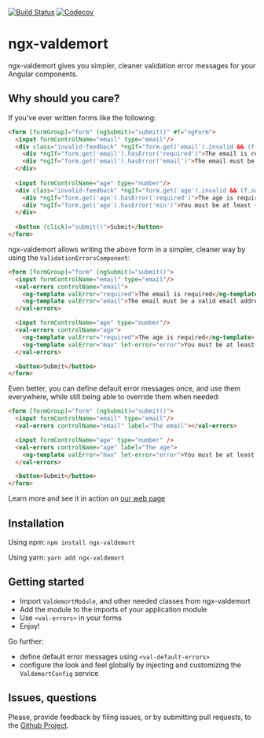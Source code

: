 [![Build Status](https://travis-ci.org/Ninja-Squad/ngx-valdemort.svg?branch=master)](https://travis-ci.org/Ninja-Squad/ngx-valdemort)
[![Codecov](https://codecov.io/gh/Ninja-Squad/ngx-valdemort/branch/master/graph/badge.svg)](https://codecov.io/gh/Ninja-Squad/ngx-valdemort)

# ngx-valdemort

ngx-valdemort gives you simpler, cleaner validation error messages for your Angular components.

## Why should you care?

If you've ever written forms like the following:

```html
<form [formGroup]="form" (ngSubmit)="submit()" #f="ngForm">
  <input formControlName="email" type="email"/>
  <div class="invalid-feedback" *ngIf="form.get('email').invalid && (f.submitted || form.get('email').touched)">
    <div *ngIf="form.get('email').hasError('required')">The email is required</div>
    <div *ngIf="form.get('email').hasError('email')">The email must be a valid email address</div>
  </div>
  
  <input formControlName="age" type="number"/>
  <div class="invalid-feedback" *ngIf="form.get('age').invalid && (f.submitted || form.get('age').touched)">
    <div *ngIf="form.get('age').hasError('required')">The age is required</div>
    <div *ngIf="form.get('age').hasError('min')">You must be at least {{ form.get('age').getError('min').min }} years old</div>
  </div>
  
  <button (click)="submit()">Submit</button>
</form>
```

ngx-valdemort allows writing the above form in a simpler, cleaner way by using the `ValidationErrorsComponent`:
 
```html
<form [formGroup]="form" (ngSubmit)="submit()">
  <input formControlName="email" type="email"/>
  <val-errors controlName="email">
    <ng-template valError="required">The email is required</ng-template>
    <ng-template valError="email">The email must be a valid email address</ng-template>
  </val-errors>

  <input formControlName="age" type="number"/>
  <val-errors controlName="age">
    <ng-template valError="required">The age is required</ng-template>
    <ng-template valError="max" let-error="error">You must be at least {{ error.min }} years old</ng-template>
  </val-errors>

  <button>Submit</button>
</form>
```

Even better, you can define default error messages once, and use them everywhere, while still being able to 
override them when needed:

```html
<form [formGroup]="form" (ngSubmit)="submit()">
  <input formControlName="email" type="email"/>
  <val-errors controlName="email" label="The email"></val-errors>

  <input formControlName="age" type="number" />
  <val-errors controlName="age" label="The age">
    <ng-template valError="max" let-error="error">You must be at least {{ error.min }} years old</ng-template>
  </val-errors>

  <button>Submit</button>
</form>
```

Learn more and see it in action on [our web page](https://ngx-valdemort.ninja-squad.com/)

## Installation

Using npm: `npm install ngx-valdemort`

Using yarn: `yarn add ngx-valdemort`

## Getting started

 - Import `ValdemortModule`, and other needed classes from ngx-valdemort
 - Add the module to the imports of your application module
 - Use `<val-errors>` in your forms
 - Enjoy!
 
Go further:

 - define default error messages using `<val-default-errors>`
 - configure the look and feel globally by injecting and customizing the `ValdemortConfig` service
   
## Issues, questions

Please, provide feedback by filing issues, or by submitting pull requests, to the [Github Project](https://github.com/Ninja-Squad/ngx-valdemort).
